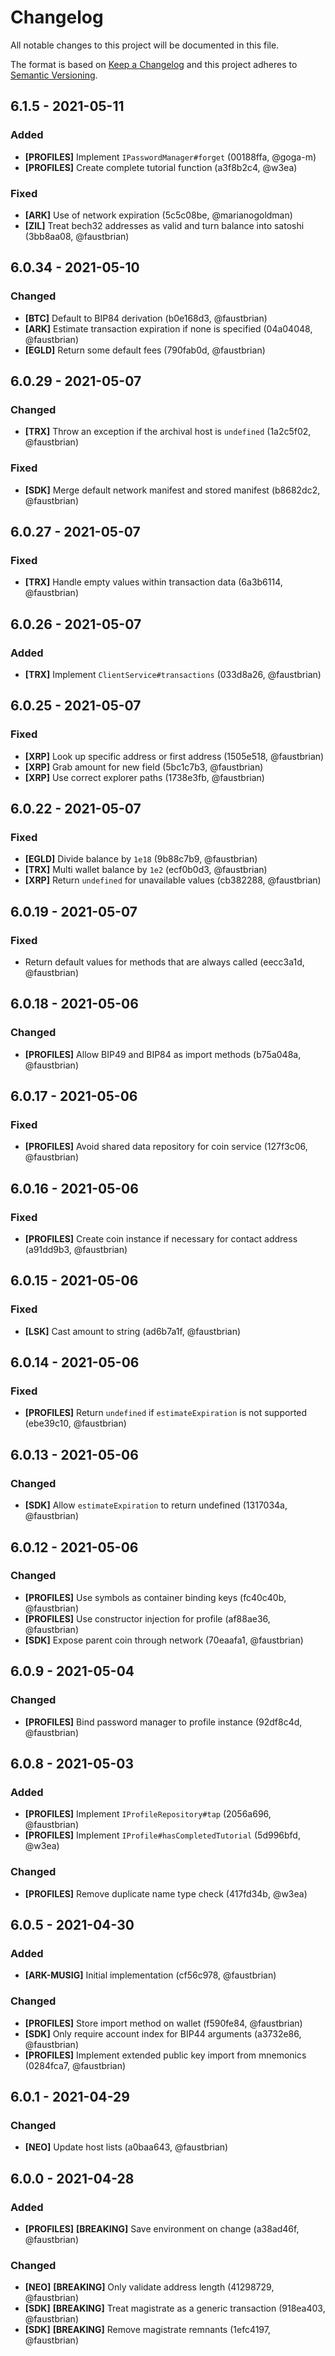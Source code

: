 # Changelog

All notable changes to this project will be documented in this file.

The format is based on [Keep a Changelog](http://keepachangelog.com/en/1.0.0/)
and this project adheres to [Semantic Versioning](http://semver.org/spec/v2.0.0.html).

## 6.1.5 - 2021-05-11

### Added

- **[PROFILES]** Implement `IPasswordManager#forget` (00188ffa, @goga-m)
- **[PROFILES]** Create complete tutorial function (a3f8b2c4, @w3ea)

### Fixed

- **[ARK]** Use of network expiration (5c5c08be, @marianogoldman)
- **[ZIL]** Treat bech32 addresses as valid and turn balance into satoshi (3bb8aa08, @faustbrian)

## 6.0.34 - 2021-05-10

### Changed

- **[BTC]** Default to BIP84 derivation (b0e168d3, @faustbrian)
- **[ARK]** Estimate transaction expiration if none is specified (04a04048, @faustbrian)
- **[EGLD]** Return some default fees (790fab0d, @faustbrian)

## 6.0.29 - 2021-05-07

### Changed

- **[TRX]** Throw an exception if the archival host is `undefined` (1a2c5f02, @faustbrian)

### Fixed

- **[SDK]** Merge default network manifest and stored manifest (b8682dc2, @faustbrian)

## 6.0.27 - 2021-05-07

### Fixed

- **[TRX]** Handle empty values within transaction data (6a3b6114, @faustbrian)

## 6.0.26 - 2021-05-07

### Added

- **[TRX]** Implement `ClientService#transactions` (033d8a26, @faustbrian)

## 6.0.25 - 2021-05-07

### Fixed

- **[XRP]** Look up specific address or first address (1505e518, @faustbrian)
- **[XRP]** Grab amount for new field (5bc1c7b3, @faustbrian)
- **[XRP]** Use correct explorer paths (1738e3fb, @faustbrian)

## 6.0.22 - 2021-05-07

### Fixed

- **[EGLD]** Divide balance by `1e18` (9b88c7b9, @faustbrian)
- **[TRX]** Multi wallet balance by `1e2` (ecf0b0d3, @faustbrian)
- **[XRP]** Return `undefined` for unavailable values (cb382288, @faustbrian)

## 6.0.19 - 2021-05-07

### Fixed

- Return default values for methods that are always called (eecc3a1d, @faustbrian)

## 6.0.18 - 2021-05-06

### Changed

- **[PROFILES]** Allow BIP49 and BIP84 as import methods (b75a048a, @faustbrian)

## 6.0.17 - 2021-05-06

### Fixed

- **[PROFILES]** Avoid shared data repository for coin service (127f3c06, @faustbrian)

## 6.0.16 - 2021-05-06

### Fixed

- **[PROFILES]** Create coin instance if necessary for contact address (a91dd9b3, @faustbrian)

## 6.0.15 - 2021-05-06

### Fixed

- **[LSK]** Cast amount to string (ad6b7a1f, @faustbrian)

## 6.0.14 - 2021-05-06

### Fixed

- **[PROFILES]** Return `undefined` if `estimateExpiration` is not supported (ebe39c10, @faustbrian)

## 6.0.13 - 2021-05-06

### Changed

- **[SDK]** Allow `estimateExpiration` to return undefined (1317034a, @faustbrian)

## 6.0.12 - 2021-05-06

### Changed

- **[PROFILES]** Use symbols as container binding keys (fc40c40b, @faustbrian)
- **[PROFILES]** Use constructor injection for profile (af88ae36, @faustbrian)
- **[SDK]** Expose parent coin through network (70eaafa1, @faustbrian)

## 6.0.9 - 2021-05-04

### Changed

- **[PROFILES]** Bind password manager to profile instance (92df8c4d, @faustbrian)

## 6.0.8 - 2021-05-03

### Added

- **[PROFILES]** Implement `IProfileRepository#tap` (2056a696, @faustbrian)
- **[PROFILES]** Implement `IProfile#hasCompletedTutorial` (5d996bfd, @w3ea)

### Changed

- **[PROFILES]** Remove duplicate name type check (417fd34b, @w3ea)

## 6.0.5 - 2021-04-30

### Added

- **[ARK-MUSIG]** Initial implementation (cf56c978, @faustbrian)

### Changed

- **[PROFILES]** Store import method on wallet (f590fe84, @faustbrian)
- **[SDK]** Only require account index for BIP44 arguments (a3732e86, @faustbrian)
- **[PROFILES]** Implement extended public key import from mnemonics (0284fca7, @faustbrian)

## 6.0.1 - 2021-04-29

### Changed

- **[NEO]** Update host lists (a0baa643, @faustbrian)

## 6.0.0 - 2021-04-28

### Added

- **[PROFILES]** **[BREAKING]** Save environment on change (a38ad46f, @faustbrian)

### Changed

- **[NEO]** **[BREAKING]** Only validate address length (41298729, @faustbrian)
- **[SDK]** **[BREAKING]** Treat magistrate as a generic transaction (918ea403, @faustbrian)
- **[SDK]** **[BREAKING]** Remove magistrate remnants (1efc4197, @faustbrian)
